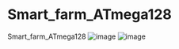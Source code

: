 # Smart_farm_ATmega128
Smart_farm_ATmega128
![image](https://user-images.githubusercontent.com/47591345/61443979-7deded00-a985-11e9-86eb-43d6f9e818c3.png)
![image](https://user-images.githubusercontent.com/47591345/61444058-a1b13300-a985-11e9-8358-42d812a56b30.png)
